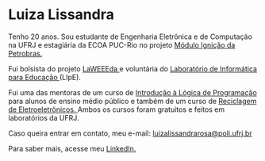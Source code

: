 # Luiza Lissandra

Tenho 20 anos. Sou estudante de Engenharia Eletrônica e de Computação na UFRJ e estagiária da ECOA PUC-Rio no projeto <a href = "https://nossaenergia.petrobras.com.br/pt/energia/conexoes-para-a-inovacao-modulo-ignicao-busca-as-ideias-de-jovens-estudantes/#menu"> Módulo Ignição da Petrobras. </a>

Fui bolsista do projeto <a href = "https://laweeeda.ict.unesp.br/site/en/about/"> LaWEEEda </a> e voluntária do <a href = "http://nides.ufrj.br/index.php/o-lipe"> Laboratório de Informática para Educação </a> (LIpE).

Fui uma das mentoras de um curso de <a href = "https://medium.com/reflex%C3%A3o-computacional"> Introdução à Lógica de Programação </a> para alunos de ensino médio público e também de um curso de <a href = "http://nides.ufrj.br/index.php/projetos-lipe/laweeeda-projetos-lipe"> Reciclagem de Eletroeletrônicos. </a> Ambos os cursos foram gratuitos e feitos em laboratórios da UFRJ.

Caso queira entrar em contato, meu e-mail: luizalissandrarosa@poli.ufrj.br

Para saber mais, acesse meu <a href = "https://www.linkedin.com/in/luiza-lissandra/"> LinkedIn. </a>
